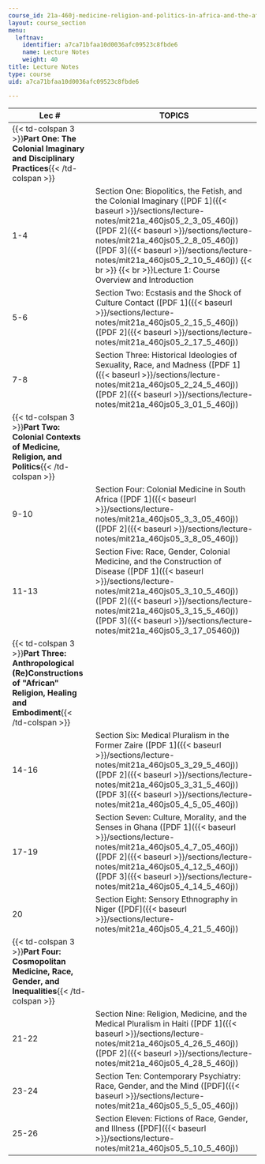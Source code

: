 ```yaml
---
course_id: 21a-460j-medicine-religion-and-politics-in-africa-and-the-african-diaspora-spring-2005
layout: course_section
menu:
  leftnav:
    identifier: a7ca71bfaa10d0036afc09523c8fbde6
    name: Lecture Notes
    weight: 40
title: Lecture Notes
type: course
uid: a7ca71bfaa10d0036afc09523c8fbde6

---
```


| Lec # | TOPICS |
| --- | --- |
| {{< td-colspan 3 >}}**Part One: The Colonial Imaginary and Disciplinary Practices**{{< /td-colspan >}} |||
| 1-4 | Section One: Biopolitics, the Fetish, and the Colonial Imaginary ([PDF 1]({{< baseurl >}}/sections/lecture-notes/mit21a_460js05_2_3_05_460j)) ([PDF 2]({{< baseurl >}}/sections/lecture-notes/mit21a_460js05_2_8_05_460j)) ([PDF 3]({{< baseurl >}}/sections/lecture-notes/mit21a_460js05_2_10_5_460j))  {{< br >}}  {{< br >}}Lecture 1: Course Overview and Introduction |
| 5-6 | Section Two: Ecstasis and the Shock of Culture Contact ([PDF 1]({{< baseurl >}}/sections/lecture-notes/mit21a_460js05_2_15_5_460j)) ([PDF 2]({{< baseurl >}}/sections/lecture-notes/mit21a_460js05_2_17_5_460j)) |
| 7-8 | Section Three: Historical Ideologies of Sexuality, Race, and Madness ([PDF 1]({{< baseurl >}}/sections/lecture-notes/mit21a_460js05_2_24_5_460j)) ([PDF 2]({{< baseurl >}}/sections/lecture-notes/mit21a_460js05_3_01_5_460j)) |
| {{< td-colspan 3 >}}**Part Two: Colonial Contexts of Medicine, Religion, and Politics**{{< /td-colspan >}} |||
| 9-10 | Section Four: Colonial Medicine in South Africa ([PDF 1]({{< baseurl >}}/sections/lecture-notes/mit21a_460js05_3_3_05_460j)) ([PDF 2]({{< baseurl >}}/sections/lecture-notes/mit21a_460js05_3_8_05_460j)) |
| 11-13 | Section Five: Race, Gender, Colonial Medicine, and the Construction of Disease ([PDF 1]({{< baseurl >}}/sections/lecture-notes/mit21a_460js05_3_10_5_460j)) ([PDF 2]({{< baseurl >}}/sections/lecture-notes/mit21a_460js05_3_15_5_460j)) ([PDF 3]({{< baseurl >}}/sections/lecture-notes/mit21a_460js05_3_17_05460j)) |
| {{< td-colspan 3 >}}**Part Three: Anthropological (Re)Constructions of "African" Religion, Healing and Embodiment**{{< /td-colspan >}} |||
| 14-16 | Section Six: Medical Pluralism in the Former Zaire ([PDF 1]({{< baseurl >}}/sections/lecture-notes/mit21a_460js05_3_29_5_460j)) ([PDF 2]({{< baseurl >}}/sections/lecture-notes/mit21a_460js05_3_31_5_460j)) ([PDF 3]({{< baseurl >}}/sections/lecture-notes/mit21a_460js05_4_5_05_460j)) |
| 17-19 | Section Seven: Culture, Morality, and the Senses in Ghana ([PDF 1]({{< baseurl >}}/sections/lecture-notes/mit21a_460js05_4_7_05_460j)) ([PDF 2]({{< baseurl >}}/sections/lecture-notes/mit21a_460js05_4_12_5_460j)) ([PDF 3]({{< baseurl >}}/sections/lecture-notes/mit21a_460js05_4_14_5_460j)) |
| 20 | Section Eight: Sensory Ethnography in Niger ([PDF]({{< baseurl >}}/sections/lecture-notes/mit21a_460js05_4_21_5_460j)) |
| {{< td-colspan 3 >}}**Part Four: Cosmopolitan Medicine, Race, Gender, and Inequalities**{{< /td-colspan >}} |||
| 21-22 | Section Nine: Religion, Medicine, and the Medical Pluralism in Haiti ([PDF 1]({{< baseurl >}}/sections/lecture-notes/mit21a_460js05_4_26_5_460j)) ([PDF 2]({{< baseurl >}}/sections/lecture-notes/mit21a_460js05_4_28_5_460j)) |
| 23-24 | Section Ten: Contemporary Psychiatry: Race, Gender, and the Mind ([PDF]({{< baseurl >}}/sections/lecture-notes/mit21a_460js05_5_5_05_460j)) |
| 25-26 | Section Eleven: Fictions of Race, Gender, and Illness ([PDF]({{< baseurl >}}/sections/lecture-notes/mit21a_460js05_5_10_5_460j))